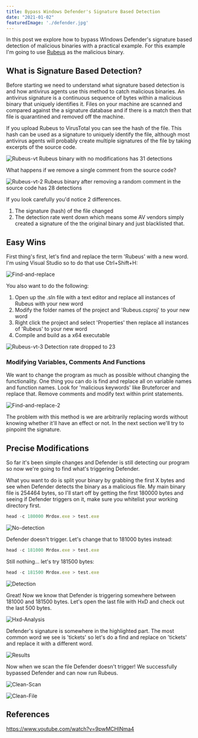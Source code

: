 ```yaml
---
title: Bypass Windows Defender's Signature Based Detection
date: "2021-01-02"
featuredImage: './defender.jpg'
---
```


In this post we explore how to bypass WIndows Defender's signature based detection of malicious binaries with a practical example. <!-- end -->
For this example I'm going to use <a href="https://github.com/GhostPack/Rubeus">Rubeus</a> as the malicious binary.

## What is Signature Based Detection?

Before starting we need to understand what signature based detection is and how antivirus agents use this method to catch malicious binaries. An antivirus signature is a continuous sequence of bytes within a malicious binary that uniquely identifies it. Files on your machine are scanned and compared against the a signature database and if there is a match then that file is quarantined and removed off the machine.

If you upload Rubeus to VirusTotal you can see the hash of the file. This hash can be used as a signature to uniquely identify the file, although most antivirus agents will probably create multiple signatures of the file by taking excerpts of the source code.

![Rubeus-vt](./vt-rubeus-hash.png)
Rubeus binary with no modifications has 31 detections

What happens if we remove a single comment from the source code?

![Rubeus-vt-2](./vt-rubeus-hash-2.png)
Rubeus binary after removing a random comment in the source code has 28 detections

If you look carefully you'd notice 2 differences.

1.  The signature (hash) of the file changed
2.  The detection rate went down which means some AV vendors simply created a signature of the the original binary and just blacklisted that.

## Easy Wins

First thing's first, let's find and replace the term 'Rubeus' with a new word. I'm using Visual Studio so to do that use Ctrl+Shift+H:

![Find-and-replace](./find-and-replace-all.JPG)

You also want to do the following:
1.  Open up the .sln file with a text editor and replace all instances of Rubeus with your new word
2.  Modify the folder names of the project and 'Rubeus.csproj' to your new word
3.  Right click the project and select 'Properties' then replace all instances of 'Rubeus' to your new word
4.  Compile and build as a x64 executable

![Rubeus-vt-3](./vt-rubeus-hash-3.png)
Detection rate dropped to 23

### Modifying Variables, Comments And Functions

We want to change the program as much as possible without changing the functionality. One thing you can do is find and replace all on variable names and function names. Look for 'malicious keywords' like Bruteforcer and replace that. Remove comments and modify text within print statements.

![Find-and-replace-2](./find-and-replace-all-2.JPG)

The problem with this method is we are arbitrarily replacing words without knowing whether it'll have an effect or not. In the next section we'll try to pinpoint the signature.

## Precise Modifications

So far it's been simple changes and Defender is still detecting our program so now we're going to find what's triggering Defender. 

What you want to do is split your binary by grabbing the first X bytes and see when Defender detects the binary as a malicious file. My main binary file is 254464 bytes, so I'll start off by getting the first 180000 bytes and seeing if Defender triggers on it, make sure you whitelist your working directory first.

```javascript
head -c 180000 Mrdox.exe > test.exe
```
![No-detection](./no-detection.gif)

Defender doesn't trigger. Let's change that to 181000 bytes instead:

```javascript
head -c 181000 Mrdox.exe > test.exe
```

Still nothing... let's try 181500 bytes:

```javascript
head -c 181500 Mrdox.exe > test.exe
```

![Detection](./detection.gif)

Great! Now we know that Defender is triggering somewhere between 181000 and 181500 bytes. Let's open the last file with HxD and check out the last 500 bytes.

![Hxd-Analysis](./hxd-analysis.png)

Defender's signature is somewhere in the highlighted part. The most common word we see is 'tickets' so let's do a find and replace on 'tickets' and replace it with a different word.

![Results](./find-and-replace-all-results.png)

Now when we scan the file Defender doesn't trigger! We successfully bypassed Defender and can now run Rubeus.

![Clean-Scan](./clean-scan.gif)

![Clean-File](./clean-file.png)

## References

https://www.youtube.com/watch?v=9pwMCHlNma4